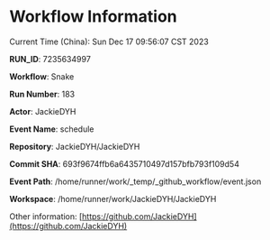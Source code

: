 # Workflow Information

Current Time (China): Sun Dec 17 09:56:07 CST 2023  

**RUN_ID**: 7235634997  

**Workflow**: Snake  

**Run Number**: 183  

**Actor**: JackieDYH  

**Event Name**: schedule  

**Repository**: JackieDYH/JackieDYH  

**Commit SHA**: 693f9674ffb6a6435710497d157bfb793f109d54  

**Event Path**: /home/runner/work/_temp/_github_workflow/event.json  

**Workspace**: /home/runner/work/JackieDYH/JackieDYH  

Other information: [https://github.com/JackieDYH](https://github.com/JackieDYH)
